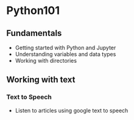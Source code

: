 # Python101


## Fundamentals

- Getting started with Python and Jupyter
- Understanding variables and data types
- Working with directories


## Working with text

### Text to Speech
- Listen to articles using google text to speech

